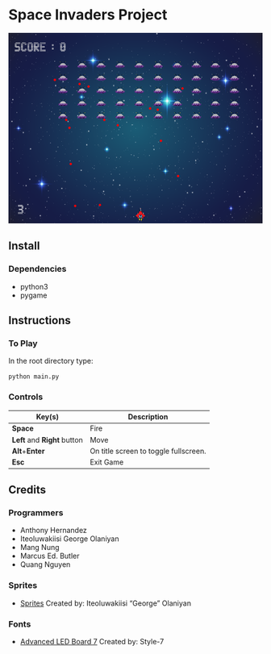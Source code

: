 # Space Invaders Project

![](readme_assets/gameplay.png)

## Install
### Dependencies
- python3
- pygame
## Instructions
### To Play
<p>In the root directory type:</p>

```
python main.py
```

### Controls

| Key(s) | Description |
|--------|-------------|
| **Space** | Fire |
|**Left** and **Right** button | Move |
|**Alt**+**Enter** | On title screen to toggle fullscreen. |
|**Esc** | Exit Game |

## Credits
### Programmers
- Anthony Hernandez
- Iteoluwakiisi George Olaniyan
- Mang Nung
- Marcus Ed. Butler
- Quang Nguyen

### Sprites
- [Sprites](Assets/Sprite_sheet.png) Created by: Iteoluwakiisi “George” Olaniyan

### Fonts
- [Advanced LED Board 7](https://www.1001fonts.com/advanced-led-board-7-font.html) Created by: Style-7
